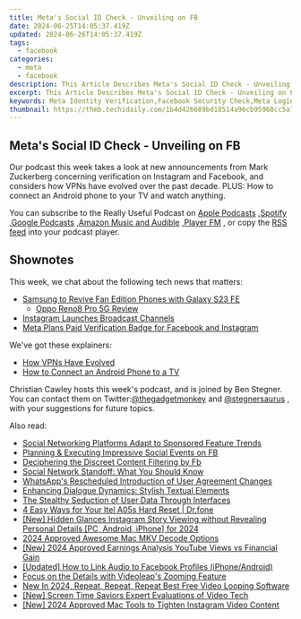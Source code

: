 ```yaml
---
title: Meta's Social ID Check - Unveiling on FB
date: 2024-06-25T14:05:37.419Z
updated: 2024-06-26T14:05:37.419Z
tags:
  - facebook
categories:
  - meta
  - facebook
description: This Article Describes Meta's Social ID Check - Unveiling on FB
excerpt: This Article Describes Meta's Social ID Check - Unveiling on FB
keywords: Meta Identity Verification,Facebook Security Check,Meta Login Confirmation,Identify on Messenger,Social ID Authentication,Meta FB Profile Validation,Cross-Platform User Verification
thumbnail: https://thmb.techidaily.com/1b4d426689bd18514a96cb95968cc5a755b1ea7a22bc00e9feef5b8e8bfa78d1.jpg
---
```


## Meta's Social ID Check - Unveiling on FB

 Our podcast this week takes a look at new announcements from Mark Zuckerberg concerning verification on Instagram and Facebook, and considers how VPNs have evolved over the past decade. PLUS: How to connect an Android phone to your TV and watch anything.

 You can subscribe to the Really Useful Podcast on [Apple Podcasts](https://podcasts.apple.com/gb/podcast/the-really-useful-podcast/id1437847131?mt=2) ,[Spotify](https://open.spotify.com/show/283gDxLd6OTNEpRq6tN7ha) ,[Google Podcasts](https://www.google.com/podcasts?feed=aHR0cHM6Ly9hbmNob3IuZm0vcy8zMWJlNDcwL3BvZGNhc3QvcnNz) ,[Amazon Music and Audible](https://music.amazon.co.uk/podcasts/20ab73d4-5da2-46c7-a17f-dc6eb39bdb48/The-Really-Useful-Podcast) ,[Player FM](https://player.fm/series/the-really-useful-podcast-2491856) , or copy the [RSS feed](https://feeds.transistor.fm/the-really-useful-podcast) into your podcast player.

## Shownotes

This week, we chat about the following tech news that matters:

* [Samsung to Revive Fan Edition Phones with Galaxy S23 FE](https://www.makeuseof.com/galaxy-s23-fe-launch-august-september/)  
  * [Oppo Reno8 Pro 5G Review](https://www.makeuseof.com/oppo-reno8-pro-review/)
* [Instagram Launches Broadcast Channels](https://www.makeuseof.com/instagram-introduces-broadcast-channels/)
* [Meta Plans Paid Verification Badge for Facebook and Instagram](https://www.makeuseof.com/meta-plans-paid-verification-badge-for-users/)

We've got these explainers:

* [How VPNs Have Evolved](https://www.makeuseof.com/vpn-evolution-ways-vpns-have-become-even-more-private/)
* [How to Connect an Android Phone to a TV](https://www.makeuseof.com/tag/droid-meets-hdmi-how-and-why-to-connect-your-android-phone-to-your-tv/)

 Christian Cawley hosts this week's podcast, and is joined by Ben Stegner. You can contact them on Twitter:[@thegadgetmonkey](https://twitter.com/thegadgetmonkey) and [@stegnersaurus](https://twitter.com/stegnersaurus) , with your suggestions for future topics.


<ins class="adsbygoogle"
     style="display:block"
     data-ad-format="autorelaxed"
     data-ad-client="ca-pub-7571918770474297"
     data-ad-slot="1223367746"></ins>



<ins class="adsbygoogle"
     style="display:block"
     data-ad-client="ca-pub-7571918770474297"
     data-ad-slot="8358498916"
     data-ad-format="auto"
     data-full-width-responsive="true"></ins>

<span class="atpl-alsoreadstyle">Also read:</span>
<div><ul>
<li><a href="https://facebook.techidaily.com/social-networking-platforms-adapt-to-sponsored-feature-trends/"><u>Social Networking Platforms Adapt to Sponsored Feature Trends</u></a></li>
<li><a href="https://facebook.techidaily.com/planning-and-executing-impressive-social-events-on-fb/"><u>Planning & Executing Impressive Social Events on FB</u></a></li>
<li><a href="https://facebook.techidaily.com/deciphering-the-discreet-content-filtering-by-fb/"><u>Deciphering the Discreet Content Filtering by Fb</u></a></li>
<li><a href="https://facebook.techidaily.com/social-network-standoff-what-you-should-know/"><u>Social Network Standoff: What You Should Know</u></a></li>
<li><a href="https://facebook.techidaily.com/whatsapps-rescheduled-introduction-of-user-agreement-changes/"><u>WhatsApp's Rescheduled Introduction of User Agreement Changes</u></a></li>
<li><a href="https://facebook.techidaily.com/enhancing-dialogue-dynamics-stylish-textual-elements/"><u>Enhancing Dialogue Dynamics: Stylish Textual Elements</u></a></li>
<li><a href="https://facebook.techidaily.com/the-stealthy-seduction-of-user-data-through-interfaces/"><u>The Stealthy Seduction of User Data Through Interfaces</u></a></li>
<li><a href="https://phone-solutions.techidaily.com/4-easy-ways-for-your-itel-a05s-hard-reset-drfone-by-drfone-reset-android-reset-android/"><u>4 Easy Ways for Your Itel A05s Hard Reset | Dr.fone</u></a></li>
<li><a href="https://instagram-video-files.techidaily.com/new-hidden-glances-instagram-story-viewing-without-revealing-personal-details-pc-android-iphone-for-2024/"><u>[New] Hidden Glances  Instagram Story Viewing without Revealing Personal Details [PC, Android, iPhone] for 2024</u></a></li>
<li><a href="https://extra-resources.techidaily.com/2024-approved-awesome-mac-mkv-decode-options/"><u>2024 Approved  Awesome Mac MKV Decode Options</u></a></li>
<li><a href="https://facebook-video-share.techidaily.com/new-2024-approved-earnings-analysis-youtube-views-vs-financial-gain/"><u>[New] 2024 Approved  Earnings Analysis  YouTube Views vs Financial Gain</u></a></li>
<li><a href="https://facebook-video-content.techidaily.com/updated-how-to-link-audio-to-facebook-profiles-iphoneandroid/"><u>[Updated] How to Link Audio to Facebook Profiles (iPhone/Android)</u></a></li>
<li><a href="https://extra-information.techidaily.com/focus-on-the-details-with-videoleaps-zooming-feature/"><u>Focus on the Details with Videoleap's Zooming Feature</u></a></li>
<li><a href="https://smart-video-editing.techidaily.com/new-in-2024-repeat-repeat-repeat-best-free-video-looping-software/"><u>New In 2024, Repeat, Repeat, Repeat Best Free Video Looping Software</u></a></li>
<li><a href="https://video-screen-grab.techidaily.com/new-screen-time-saviors-expert-evaluations-of-video-tech/"><u>[New] Screen Time Saviors  Expert Evaluations of Video Tech</u></a></li>
<li><a href="https://instagram-clips.techidaily.com/new-2024-approved-mac-tools-to-tighten-instagram-video-content/"><u>[New] 2024 Approved  Mac Tools to Tighten Instagram Video Content</u></a></li>
</ul></div>
